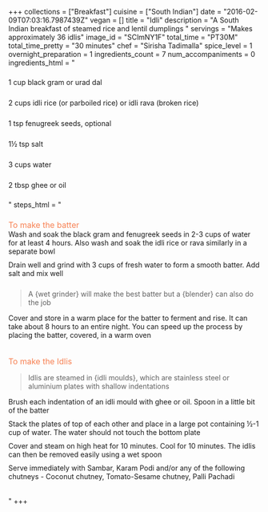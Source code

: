 +++
collections = ["Breakfast"]
cuisine = ["South Indian"]
date = "2016-02-09T07:03:16.7987439Z"
vegan = []
title = "Idli"
description = "A South Indian breakfast of steamed rice and lentil dumplings "
servings = "Makes approximately 36 idlis"
image_id = "SClmNY1F"
total_time = "PT30M"
total_time_pretty = "30 minutes"
chef = "Sirisha Tadimalla"
spice_level = 1
overnight_preparation = 1
ingredients_count = 7
num_accompaniments = 0
ingredients_html = "<ul style='padding-left: 0; list-style: none;'><li itemprop='recipeIngredient' style='margin: 8px 0px;padding: 8px 0px;'>1 cup black gram or urad dal</li><li itemprop='recipeIngredient' style='margin: 8px 0px;padding: 8px 0px;'>2 cups idli rice (or parboiled rice) or idli rava (broken rice)</li><li itemprop='recipeIngredient' style='margin: 8px 0px;padding: 8px 0px;'>1 tsp fenugreek seeds, optional</li><li itemprop='recipeIngredient' style='margin: 8px 0px;padding: 8px 0px;'>1½ tsp salt</li><li itemprop='recipeIngredient' style='margin: 8px 0px;padding: 8px 0px;'>3 cups water</li><li itemprop='recipeIngredient' style='margin: 8px 0px;padding: 8px 0px;'>2 tbsp ghee or oil</li></ul>"
steps_html = "<ol style='list-style: none inside; padding-left: 0px;'><li style='list-style: none; margin: 8px 0px;padding: 8px 0px;'><span style='font-size: medium; color: #f78153;'>To make the batter</span><ol style='list-style: none inside; padding-left: 0px;'><li style='padding-bottom: 10px;'><i class='step-track-icon fa fa-square-o'></i><span class='step-text' itemprop='recipeInstructions'>Wash and soak the black gram and fenugreek seeds in 2-3 cups of water for at least 4 hours. Also wash and soak the idli rice or rava similarly in a separate bowl</span></li><li style='padding-bottom: 10px;'><i class='step-track-icon fa fa-square-o'></i><span class='step-text' itemprop='recipeInstructions'>Drain well and grind with 3 cups of fresh water to form a smooth batter. Add salt and mix well</span></li><blockquote>A {wet grinder} will make the best batter but a {blender} can also do the job</blockquote><li style='padding-bottom: 10px;'><i class='step-track-icon fa fa-square-o'></i><span class='step-text' itemprop='recipeInstructions'>Cover and store in a warm place for the batter to ferment and rise. It can take about 8 hours to an entire night. You can speed up the process by placing the batter, covered, in a warm oven</span></li></ol></li><li style='list-style: none; margin: 8px 0px;padding: 8px 0px;'><span style='font-size: medium; color: #f78153;'>To make the Idlis</span><ol style='list-style: none inside; padding-left: 0px;'><blockquote>Idlis are steamed in {idli moulds}, which are stainless steel or aluminium plates with shallow indentations</blockquote><li style='padding-bottom: 10px;'><i class='step-track-icon fa fa-square-o'></i><span class='step-text' itemprop='recipeInstructions'>Brush each indentation of an idli mould with ghee or oil. Spoon in a little bit of the batter</span></li><li style='padding-bottom: 10px;'><i class='step-track-icon fa fa-square-o'></i><span class='step-text' itemprop='recipeInstructions'>Stack the plates of top of each other and place in a large pot containing ½-1 cup of water. The water should not touch the bottom plate</span></li><li style='padding-bottom: 10px;'><i class='step-track-icon fa fa-square-o'></i><span class='step-text' itemprop='recipeInstructions'>Cover and steam on high heat for 10 minutes. Cool for 10 minutes. The idlis can then be removed easily using a wet spoon</span></li><li style='padding-bottom: 10px;'><i class='step-track-icon fa fa-square-o'></i><span class='step-text' itemprop='recipeInstructions'>Serve immediately with Sambar, Karam Podi and/or any of the following chutneys - Coconut chutney, Tomato-Sesame chutney, Palli Pachadi</span></li></ol></li></ol>"
+++
